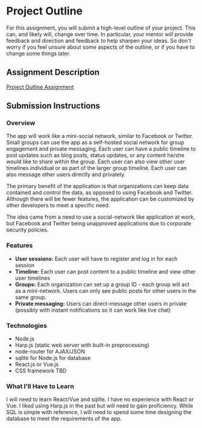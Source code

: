 # Project Outline
For this assignment, you will submit a high-level outline of your project. This can, and likely will, change over time. In particular, your mentor will provide feedback and direction and feedback to help sharpen your ideas. So don't worry if you feel unsure about some aspects of the outline, or if you have to change some things later.

## Assignment Description
[Project Outline Assignment](https://education.launchcode.org/liftoff/assignments/project-outline/)

## Submission Instructions

### Overview
The app will work like a mini-social network, similar to Facebook or Twitter. Small groups can use the app as a self-hosted social network for group engagement and private messaging. Each user can have a public timeline to post updates such as blog posts, status updates, or any content he/she would like to share within the group. Each user can also view other user timelines individual or as part of the larger group timeline. Each user can also message other users directly and privately.

The primary benefit of the application is that organizations can keep data contained and control the data, as opposed to using Facebook and Twitter. Although there will be fewer features, the application can be customized by other developers to meet a specific need.

The idea came from a need to use a social-network like application at work, but Facebook and Twitter being unapproved applications due to corporate security policies.

### Features
- **User sessions:** Each user will have to register and log in for each session
- **Timeline:** Each user can post content to a public timeline and view other user timelines
- **Groups:** Each organization can set up a group ID - each group will act as a mini-network. Users can only see public posts for other users in the same group.
- **Private messaging:** Users can direct-message other users in private (possibly with instant notifications so it can work like live chat)

### Technologies
- Node.js
- Harp.js (static web server with built-in preprocessing)
- node-router for AJAX/JSON
- sqlite for Node.js for database
- React.js or Vue.js
- CSS framework TBD

### What I'll Have to Learn
I will need to learn React/Vue and sqlite. I have no experience with React or Vue. I liked using Harp.js in the past but will need to gain proficiency. While SQL is simple with reference, I will need to spend some time designing the database to meet the requirements of the app.
